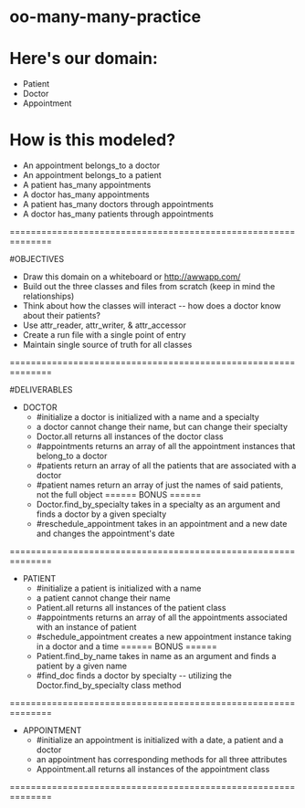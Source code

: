 # oo-many-many-practice

# Here's our domain:
  * Patient
  * Doctor
  * Appointment

# How is this modeled?
  * An appointment belongs_to a doctor
  * An appointment belongs_to a patient
  * A patient has_many appointments
  * A doctor has_many appointments
  * A patient has_many doctors through appointments
  * A doctor has_many patients through appointments

==============================================================

#OBJECTIVES
  * Draw this domain on a whiteboard or http://awwapp.com/
  * Build out the three classes and files from scratch (keep in mind the relationships)
  * Think about how the classes will interact -- how does a doctor know about their patients?
  * Use attr_reader, attr_writer, & attr_accessor
  * Create a run file with a single point of entry
  * Maintain single source of truth for all classes

==============================================================

#DELIVERABLES
  * DOCTOR
    * #initialize a doctor is initialized with a name and a specialty
    * a doctor cannot change their name, but can change their specialty
    * Doctor.all returns all instances of the doctor class
    * #appointments returns an array of all the appointment instances that belong_to a doctor
    * #patients return an array of all the patients that are associated with a doctor
    * #patient names return an array of just the names of said patients, not the full object
    ====== BONUS ======
    * Doctor.find_by_specialty takes in a specialty as an argument and finds a doctor by a given specialty
    * #reschedule_appointment takes in an appointment and a new date and changes the appointment's date

==============================================================
  * PATIENT
    * #initialize a patient is initialized with a name
    * a patient cannot change their name
    * Patient.all returns all instances of the patient class
    * #appointments returns an array of all the appointments associated with an instance of patient
    * #schedule_appointment creates a new appointment instance taking in a doctor and a time
    ====== BONUS ======
    * Patient.find_by_name takes in name as an argument and finds a patient by a given name
    * #find_doc finds a doctor by specialty -- utilizing the Doctor.find_by_specialty class method

==============================================================
  * APPOINTMENT
    * #initialize  an appointment is initialized with a date, a patient and a doctor
    * an appointment has corresponding methods for all three attributes
    * Appointment.all returns all instances of the appointment class

==============================================================
